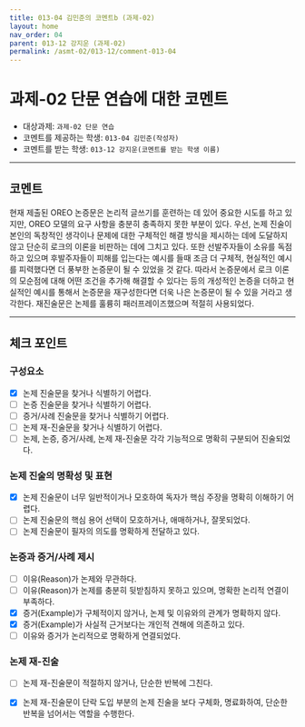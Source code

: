 ```yaml
---
title: 013-04 김민준의 코멘트b (과제-02) 
layout: home
nav_order: 04
parent: 013-12 강지운 (과제-02)
permalink: /asmt-02/013-12/comment-013-04
---
```


# 과제-02 단문 연습에 대한 코멘트

- 대상과제: `과제-02 단문 연습`
- 코멘트를 제공하는 학생: `013-04 김민준(작성자)` 
- 코멘트를 받는 학생: `013-12 강지운(코멘트를 받는 학생 이름)` 

---

## 코멘트

현재 제출된 OREO 논증문은 논리적 글쓰기를 훈련하는 데 있어 중요한 시도를 하고 있지만, OREO 모델의 요구 사항을 충분히 충족하지 못한 부분이 있다. 우선, 논제 진술이 본인의 독창적인 생각이나 문제에 대한 구체적인 해결 방식을 제시하는 데에 도달하지 않고 단순히 로크의 이론을 비판하는 데에 그치고 있다. 또한 선발주자들이 소유를 독점하고 있으며 후발주자들이 피해를 입는다는 예시를 들때 조금 더 구체적, 현실적인 예시를 피력했다면 더 풍부한 논증문이 될 수 있었을 것 같다. 따라서 논증문에서 로크 이론의 모순점에 대해 어떤 조건을 추가해 해결할 수 있다는 등의 개성적인 논증을 더하고 현실적인 예시를 통해서 논증문을 재구성한다면 더욱 나은 논증문이 될 수 있을 거라고 생각한다. 재진술문은 논제를 훌륭히 패러프레이즈했으며 적절히 사용되었다.

---

## 체크 포인트

### **구성요소**
- [x] 논제 진술문을 찾거나 식별하기 어렵다.
- [ ] 논증 진술문을 찾거나 식별하기 어렵다.
- [ ] 증거/사례 진술문을 찾거나 식별하기 어렵다.
- [ ] 논제 재-진술문을 찾거나 식별하기 어렵다.
- [ ] 논제, 논증, 증거/사례, 논제 재-진술문 각각 기능적으로 명확히 구분되어 진술되었다.

### **논제 진술의 명확성 및 표현**  
- [x] 논제 진술문이 너무 일반적이거나 모호하여 독자가 핵심 주장을 명확히 이해하기 어렵다.  
- [ ] 논제 진술문의 핵심 용어 선택이 모호하거나, 애매하거나, 잘못되었다.  
- [ ] 논제 진술문이 필자의 의도를 명확하게 전달하고 있다.  

### **논증과 증거/사례 제시**  
- [ ] 이유(Reason)가 논제와 무관하다.
- [ ] 이유(Reason)가 논제를 충분히 뒷받침하지 못하고 있으며, 명확한 논리적 연결이 부족하다.  
- [x] 증거(Example)가 구체적이지 않거나, 논제 및 이유와의 관계가 명확하지 않다. 
- [x] 증거(Example)가 사실적 근거보다는 개인적 견해에 의존하고 있다.  
- [ ] 이유와 증거가 논리적으로 명확하게 연결되었다.  

### **논제 재-진술**  
- [ ] 논제 재-진술문이 적절하지 않거나, 단순한 반복에 그친다.   
- [x] 논제 재-진술문이 단락 도입 부분의 논제 진술을 보다 구체화, 명료화하여, 단순한 반복을 넘어서는 역할을 수행한다.  

